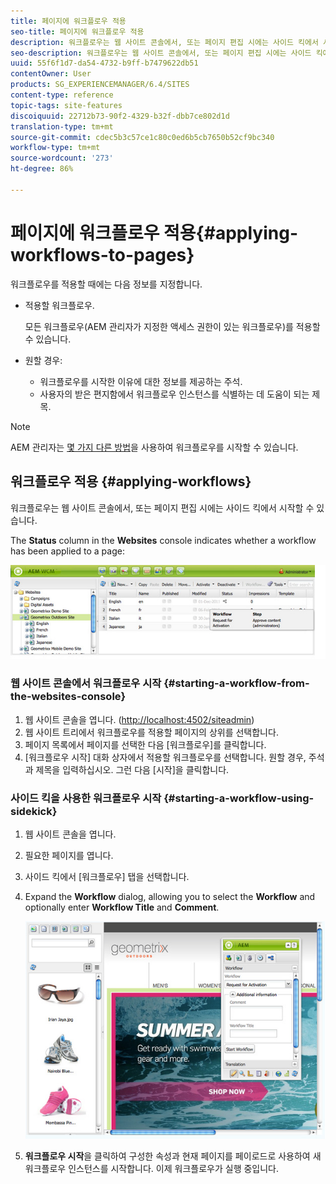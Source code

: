 ```yaml
---
title: 페이지에 워크플로우 적용
seo-title: 페이지에 워크플로우 적용
description: 워크플로우는 웹 사이트 콘솔에서, 또는 페이지 편집 시에는 사이드 킥에서 시작할 수 있습니다.
seo-description: 워크플로우는 웹 사이트 콘솔에서, 또는 페이지 편집 시에는 사이드 킥에서 시작할 수 있습니다.
uuid: 55f6f1d7-da54-4732-b9ff-b7479622db51
contentOwner: User
products: SG_EXPERIENCEMANAGER/6.4/SITES
content-type: reference
topic-tags: site-features
discoiquuid: 22712b73-90f2-4329-b32f-dbb7ce802d1d
translation-type: tm+mt
source-git-commit: cdec5b3c57ce1c80c0ed6b5cb7650b52cf9bc340
workflow-type: tm+mt
source-wordcount: '273'
ht-degree: 86%

---
```



# 페이지에 워크플로우 적용{#applying-workflows-to-pages}

워크플로우를 적용할 때에는 다음 정보를 지정합니다.

* 적용할 워크플로우.

    모든 워크플로우(AEM 관리자가 지정한 액세스 권한이 있는 워크플로우)를 적용할 수 있습니다.
* 원할 경우:

   * 워크플로우를 시작한 이유에 대한 정보를 제공하는 주석.
   * 사용자의 받은 편지함에서 워크플로우 인스턴스를 식별하는 데 도움이 되는 제목.

>[!NOTE]
>
>AEM 관리자는 [몇 가지 다른 방법](/help/sites-administering/workflows-starting.md)을 사용하여 워크플로우를 시작할 수 있습니다.

## 워크플로우 적용 {#applying-workflows}

워크플로우는 웹 사이트 콘솔에서, 또는 페이지 편집 시에는 사이드 킥에서 시작할 수 있습니다.

The **Status** column in the **Websites** console indicates whether a workflow has been applied to a page:

![워크플로 상태](assets/workflowstatus.png)

### 웹 사이트 콘솔에서 워크플로우 시작 {#starting-a-workflow-from-the-websites-console}

1. 웹 사이트 콘솔을 엽니다. ([http://localhost:4502/siteadmin](http://localhost:4502/siteadmin))
1. 웹 사이트 트리에서 워크플로우를 적용할 페이지의 상위를 선택합니다.
1. 페이지 목록에서 페이지를 선택한 다음 [워크플로우]를 클릭합니다.
1. [워크플로우 시작] 대화 상자에서 적용할 워크플로우를 선택합니다. 원할 경우, 주석과 제목을 입력하십시오. 그런 다음 [시작]을 클릭합니다.

### 사이드 킥을 사용한 워크플로우 시작 {#starting-a-workflow-using-sidekick}

1. 웹 사이트 콘솔을 엽니다.
1. 필요한 페이지를 엽니다.
1. 사이드 킥에서 [워크플로우] 탭을 선택합니다.
1. Expand the **Workflow** dialog, allowing you to select the **Workflow** and optionally enter **Workflow Title** and **Comment**.

   ![workflowstartsidekick](assets/workflowstartsidekick.png)

1. **워크플로우 시작**&#x200B;을 클릭하여 구성한 속성과 현재 페이지를 페이로드로 사용하여 새 워크플로우 인스턴스를 시작합니다. 이제 워크플로우가 실행 중입니다.

